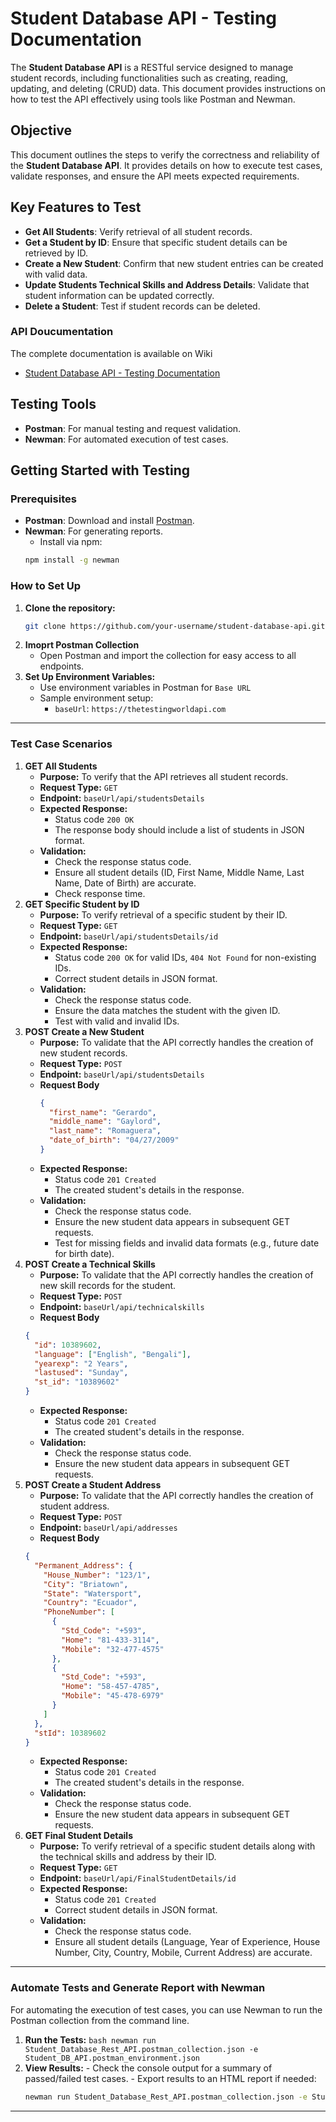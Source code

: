 # Student Database API - Testing Documentation

The **Student Database API** is a RESTful service designed to manage student records, including functionalities such as creating, reading, updating, and deleting (CRUD) data. This document provides instructions on how to test the API effectively using tools like Postman and Newman.

## Objective

This document outlines the steps to verify the correctness and reliability of the **Student Database API**. It provides details on how to execute test cases, validate responses, and ensure the API meets expected requirements.

## Key Features to Test

- **Get All Students**: Verify retrieval of all student records.
- **Get a Student by ID**: Ensure that specific student details can be retrieved by ID.
- **Create a New Student**: Confirm that new student entries can be created with valid data.
- **Update Students Technical Skills and Address Details**: Validate that student information can be updated correctly.
- **Delete a Student**: Test if student records can be deleted.
### API Doucumentation
The complete documentation is available on Wiki 
  - [Student Database API - Testing Documentation](https://github.com/saifulcs40/Rest-Student-Database-API/wiki)
## Testing Tools

- **Postman**: For manual testing and request validation.
- **Newman**: For automated execution of test cases.

## Getting Started with Testing

### Prerequisites

- **Postman**: Download and install [Postman](https://www.postman.com/downloads/).
- **Newman**: For generating reports.
  - Install via npm:
  ```bash
  npm install -g newman
  ```

### How to Set Up

1. **Clone the repository:**
   ```bash
   git clone https://github.com/your-username/student-database-api.git
   ```
2. **Imoprt Postman Collection**
   - Open Postman and import the collection for easy access to all endpoints.
3. **Set Up Environment Variables:**
   - Use environment variables in Postman for `Base URL`
   - Sample environment setup:
     - `baseUrl`: `https://thetestingworldapi.com`

---

### Test Case Scenarios

1. **GET All Students**
   - **Purpose:** To verify that the API retrieves all student records.
   - **Request Type:** `GET`
   - **Endpoint:** `baseUrl/api/studentsDetails`
   - **Expected Response:**
     - Status code `200 OK`
     - The response body should include a list of students in JSON format.
   - **Validation:**
     - Check the response status code.
     - Ensure all student details (ID, First Name, Middle Name, Last Name, Date of Birth) are accurate.
     - Check response time.
2. **GET Specific Student by ID**
   - **Purpose:** To verify retrieval of a specific student by their ID.
   - **Request Type:** `GET`
   - **Endpoint:** `baseUrl/api/studentsDetails/id`
   - **Expected Response:**
     - Status code `200 OK` for valid IDs, `404 Not Found` for non-existing IDs.
     - Correct student details in JSON format.
   - **Validation:**
     - Check the response status code.
     - Ensure the data matches the student with the given ID.
     - Test with valid and invalid IDs.
3. **POST Create a New Student**
   - **Purpose:** To validate that the API correctly handles the creation of new student records.
   - **Request Type:** `POST`
   - **Endpoint:** `baseUrl/api/studentsDetails`
   - **Request Body**
     ```json
     {
       "first_name": "Gerardo",
       "middle_name": "Gaylord",
       "last_name": "Romaguera",
       "date_of_birth": "04/27/2009"
     }
     ```
   - **Expected Response:**
     - Status code `201 Created`
     - The created student's details in the response.
   - **Validation:**
     - Check the response status code.
     - Ensure the new student data appears in subsequent GET requests.
     - Test for missing fields and invalid data formats (e.g., future date for birth date).
4. **POST Create a Technical Skills**
   - **Purpose:** To validate that the API correctly handles the creation of new skill records for the student.
   - **Request Type:** `POST`
   - **Endpoint:** `baseUrl/api/technicalskills`
   - **Request Body**
   ```json
   {
     "id": 10389602,
     "language": ["English", "Bengali"],
     "yearexp": "2 Years",
     "lastused": "Sunday",
     "st_id": "10389602"
   }
   ```
   - **Expected Response:**
     - Status code `201 Created`
     - The created student's details in the response.
   - **Validation:**
     - Check the response status code.
     - Ensure the new student data appears in subsequent GET requests.
5. **POST Create a Student Address**
   - **Purpose:** To validate that the API correctly handles the creation of student address.
   - **Request Type:** `POST`
   - **Endpoint:** `baseUrl/api/addresses`
   - **Request Body**
   ```json
   {
     "Permanent_Address": {
       "House_Number": "123/1",
       "City": "Briatown",
       "State": "Watersport",
       "Country": "Ecuador",
       "PhoneNumber": [
         {
           "Std_Code": "+593",
           "Home": "81-433-3114",
           "Mobile": "32-477-4575"
         },
         {
           "Std_Code": "+593",
           "Home": "58-457-4785",
           "Mobile": "45-478-6979"
         }
       ]
     },
     "stId": 10389602
   }
   ```
   - **Expected Response:**
     - Status code `201 Created`
     - The created student's details in the response.
   - **Validation:**
     - Check the response status code.
     - Ensure the new student data appears in subsequent GET requests.
6. **GET Final Student Details**
   - **Purpose:** To verify retrieval of a specific student details along with the technical skills and address by their ID.
   - **Request Type:** `GET`
   - **Endpoint:** `baseUrl/api/FinalStudentDetails/id`
   - **Expected Response:**
     - Status code `201 Created`
     - Correct student details in JSON format.
   - **Validation:**
     - Check the response status code.
     - Ensure all student details (Language, Year of Experience, House Number, City, Country, Mobile, Current Address) are accurate.

---

### Automate Tests and Generate Report with Newman
For automating the execution of test cases, you can use Newman to run the Postman collection from the command line.

  1. **Run the Tests:**
    ```bash
    newman run Student_Database_Rest_API.postman_collection.json -e Student_DB_API.postman_environment.json
    ```
  2. **View Results:**
    - Check the console output for a summary of passed/failed test cases.
    - Export results to an HTML report if needed:
      ```bash
      newman run Student_Database_Rest_API.postman_collection.json -e Student_DB_API.postman_environment.json -r htmlextra
      ```
---


